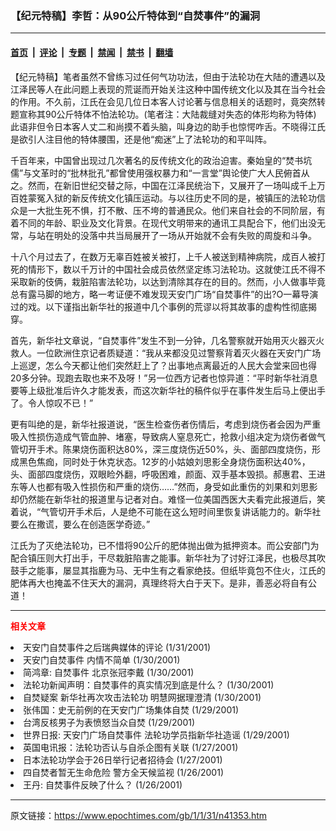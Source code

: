 ### 【纪元特稿】李哲：从90公斤特体到“自焚事件”的漏洞

---

#### [首页](../../../..?n41353) &nbsp;|&nbsp; [评论](../../../../../epoch-comment?n41353) &nbsp;|&nbsp; [专题](../../../../../epoch-special?n41353) &nbsp;|&nbsp; [禁闻](../../../../../epoch-news?n41353) &nbsp;|&nbsp; [禁书](../../../../../books?n41353) &nbsp;|&nbsp; [翻墙](https://github.com/gfw-breaker/nogfw/blob/master/README.md?n41353)


<div class="post_content" id="artbody" itemprop="articleBody">
 <!-- article content begin -->
 <p>
  【纪元特稿】笔者虽然不曾练习过任何气功功法，但由于法轮功在大陆的遭遇以及江泽民等人在此问题上表现的荒诞而开始关注这种中国传统文化以及其在当今社会的作用。不久前，江氏在会见几位日本客人讨论著与信息相关的话题时，竟突然转题宣称其90公斤特体不怕法轮功。(笔者注：大陆裁缝对失态的体形均称为特体)  此语非但令日本客人丈二和尚摸不着头脑，叫身边的助手也惊愕咋舌。不晓得江氏是欲引人注目他的特体腰围，还是他“痴迷”上了法轮功的和平叫阵。
 </p>
 <p>
  千百年来，中国曾出现过几次著名的反传统文化的政治迫害。秦始皇的“焚书坑儒”与文革时的“批林批孔”都曾使用强权暴力和“一言堂”舆论使广大人民俯首从之。然而，在新旧世纪交替之际，中国在江泽民统治下，又展开了一场叫成千上万百姓蒙冤入狱的新反传统文化镇压运动。与以往历史不同的是，被镇压的法轮功信众是一大批生死不惧，打不散、压不垮的普通民众。他们来自社会的不同阶层，有着不同的年龄、职业及文化背景。在现代文明带来的通讯工具配合下，他们出没无常，与站在明处的没落中共当局展开了一场从开始就不会有失败的周旋和斗争。
 </p>
 <p>
  十八个月过去了，在数万无辜百姓被关被打，上千人被送到精神病院，成百人被打死的情形下，数以千万计的中国社会成员依然坚定练习法轮功。这就使江氏不得不采取新的伎俩，栽脏陷害法轮功，以达到清除其存在的目的。然而，小人做事毕竟总有露马脚的地方，略一考证便不难发现天安门广场“自焚事件”的出?O一幕导演过的戏。以下谨指出新华社的报道中几个事例的荒谬以将其故事的虚构性彻底揭穿。
 </p>
 <p>
  首先，新华社文章说，“自焚事件”发生不到一分钟，几名警察就开始用灭火器灭火救人。一位欧洲住京记者质疑道：“我从来都没见过警察背着灭火器在天安门广场上巡逻，怎么今天都让他们突然赶上了？出事地点离最近的人民大会堂来回也得20多分钟。现跑去取也来不及呀！”另一位西方记者也惊异道：“平时新华社消息要等上级批准后许久才能发表，而这次新华社的稿件似乎在事件发生后马上便出手了。令人惊叹不已！”
 </p>
 <p>
  更有叫绝的是，新华社报道说，“医生检查伤者伤情后，考虑到烧伤者会因为严重吸入性损伤造成气管血肿、堵塞，导致病人窒息死亡，抢救小组决定为烧伤者做气管切开手术。陈果烧伤面积达80%，深三度烧伤近50%，头、面部四度烧伤，形成黑色焦痂，同时处于休克状态。12岁的小姑娘刘思影全身烧伤面积达40%，头、面部四度烧伤，双眼睑外翻，呼吸困难，颜面、双手基本毁损。郝惠君、王进东等人也都有吸入性损伤和严重的烧伤……”然而，身受如此重伤的刘果和刘思影却仍然能在新华社的报道里与记者对白。难怪一位美国西医大夫看完此报道后，笑着说，“气管切开手术后，人是绝不可能在这么短时间里恢复讲话能力的。新华社要么在撒谎，要么在创造医学奇迹。”
 </p>
 <p>
  江氏为了灭绝法轮功，已不惜将90公斤的肥体抛出做为抵押资本。而公安部门为配合镇压则大打出手，干尽栽脏陷害之能事。新华社为了讨好江泽民，也极尽其吹鼓手之能事，屡显其指鹿为马、无中生有之看家绝技。但纸毕竟包不住火，江氏的肥体再大也掩盖不住天大的漏洞，真理终将大白于天下。是非，善恶必将自有公道！
 </p>
 <hr/>
 <p>
  <b>
   <font color="red">
    相关文章
   </font>
  </b>
  <br/>
 </p>
 <li>
  <ok href="http://epochtimes.com/news/epochnews/newscontent.asp?ID=41222" target="_blank">
   天安门自焚事件之后瑞典媒体的评论
  </ok>
  (1/31/2001)
  <li>
   <ok href="http://epochtimes.com/news/epochnews/newscontent.asp?ID=41196" target="_blank">
    天安门自焚事件 内情不简单
   </ok>
   (1/30/2001)
   <li>
    <ok href="http://epochtimes.com/news/epochnews/newscontent.asp?ID=41152" target="_blank">
     简鸿章: 自焚事件 北京张冠李戴
    </ok>
    (1/30/2001)
    <li>
     <ok href="http://epochtimes.com/news/epochnews/newscontent.asp?ID=41117" target="_blank">
      法轮功新闻声明：自焚事件的真实情况到底是什么？
     </ok>
     (1/30/2001)
     <li>
      <ok href="http://epochtimes.com/news/epochnews/newscontent.asp?ID=41108" target="_blank">
       自焚疑案 新华社再次攻击法轮功 明慧网据理澄清
      </ok>
      (1/30/2001)
      <li>
       <ok href="http://epochtimes.com/news/epochnews/newscontent.asp?ID=40718" target="_blank">
        张伟国：史无前例的在天安门广场集体自焚
       </ok>
       (1/29/2001)
       <li>
        <ok href="http://epochtimes.com/news/epochnews/newscontent.asp?ID=40558" target="_blank">
         台湾反核男子为表愤怒当众自焚
        </ok>
        (1/29/2001)
        <li>
         <ok href="http://epochtimes.com/news/epochnews/newscontent.asp?ID=40342" target="_blank">
          世界日报: 天安门广场自焚事件 法轮功学员指新华社造谣
         </ok>
         (1/29/2001)
         <li>
          <ok href="http://epochtimes.com/news/epochnews/newscontent.asp?ID=40023" target="_blank">
           英国电讯报：法轮功否认与自杀企图有关联
          </ok>
          (1/27/2001)
          <li>
           <ok href="http://epochtimes.com/news/epochnews/newscontent.asp?ID=39955" target="_blank">
            日本法轮功学会于26日举行记者招待会
           </ok>
           (1/27/2001)
           <li>
            <ok href="http://epochtimes.com/news/epochnews/newscontent.asp?ID=39751" target="_blank">
             四自焚者暂无生命危险 警方全天候监视
            </ok>
            (1/26/2001)
            <li>
             <ok href="http://epochtimes.com/news/epochnews/newscontent.asp?ID=39709" target="_blank">
              王丹: 自焚事件反映了什么？
             </ok>
             (1/26/2001)
             <br/>
             <!-- article content end -->
             <div id="below_article_ad">
             </div>
            </li>
           </li>
          </li>
         </li>
        </li>
       </li>
      </li>
     </li>
    </li>
   </li>
  </li>
 </li>
</div>


---

原文链接：https://www.epochtimes.com/gb/1/1/31/n41353.htm